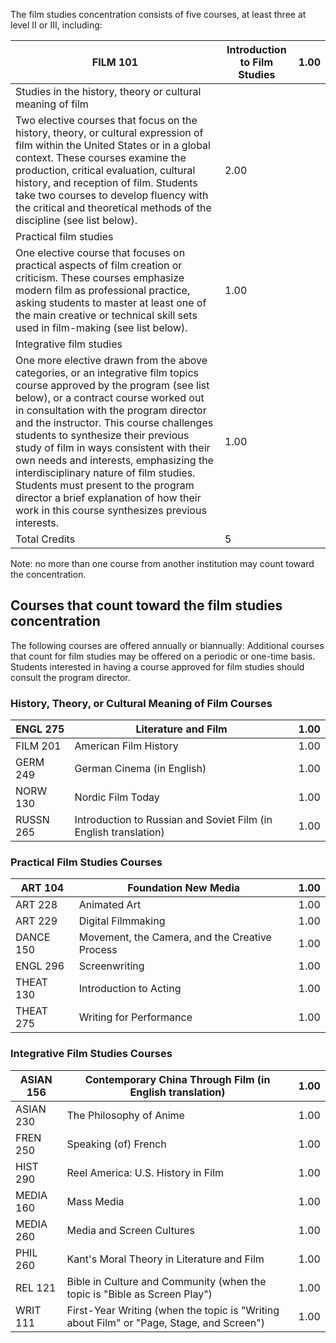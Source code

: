 

The film studies concentration consists of five courses, at least three at level II or III, including:

FILM 101  |  Introduction to Film Studies  |  1.00  
---|---|---  
Studies in the history, theory or cultural meaning of film  |  
Two elective courses that focus on the history, theory, or cultural expression of film within the United States or in a global context. These courses examine the production, critical evaluation, cultural history, and reception of film. Students take two courses to develop fluency with the critical and theoretical methods of the discipline (see list below).  |  2.00  
Practical film studies  |  
One elective course that focuses on practical aspects of film creation or criticism. These courses emphasize modern film as professional practice, asking students to master at least one of the main creative or technical skill sets used in film-making (see list below).  |  1.00  
Integrative film studies  |  
One more elective drawn from the above categories, or an integrative film topics course approved by the program (see list below), or a contract course worked out in consultation with the program director and the instructor. This course challenges students to synthesize their previous study of film in ways consistent with their own needs and interests, emphasizing the interdisciplinary nature of film studies. Students must present to the program director a brief explanation of how their work in this course synthesizes previous interests.  |  1.00  
Total Credits  |  5  
  
Note: no more than one course from another institution may count toward the concentration.

##  Courses that count toward the film studies concentration

The following courses are offered annually or biannually: Additional courses that count for film studies may be offered on a periodic or one-time basis. Students interested in having a course approved for film studies should consult the program director.

###  History, Theory, or Cultural Meaning of Film Courses

ENGL 275  |  Literature and Film  |  1.00  
---|---|---  
FILM 201  |  American Film History  |  1.00  
GERM 249  |  German Cinema (in English)  |  1.00  
NORW 130  |  Nordic Film Today  |  1.00  
RUSSN 265  |  Introduction to Russian and Soviet Film (in English translation)  |  1.00  
  
###  Practical Film Studies Courses

ART 104  |  Foundation New Media  |  1.00  
---|---|---  
ART 228  |  Animated Art  |  1.00  
ART 229  |  Digital Filmmaking  |  1.00  
DANCE 150  |  Movement, the Camera, and the Creative Process  |  1.00  
ENGL 296  |  Screenwriting  |  1.00  
THEAT 130  |  Introduction to Acting  |  1.00  
THEAT 275  |  Writing for Performance  |  1.00  
  
###  Integrative Film Studies Courses

ASIAN 156  |  Contemporary China Through Film (in English translation)  |  1.00  
---|---|---  
ASIAN 230  |  The Philosophy of Anime  |  1.00  
FREN 250  |  Speaking (of) French  |  1.00  
HIST 290  |  Reel America: U.S. History in Film  |  1.00  
MEDIA 160  |  Mass Media  |  1.00  
MEDIA 260  |  Media and Screen Cultures  |  1.00  
PHIL 260  |  Kant's Moral Theory in Literature and Film  |  1.00  
REL 121  |  Bible in Culture and Community (when the topic is "Bible as Screen Play")  |  1.00  
WRIT 111  |  First-Year Writing (when the topic is "Writing about Film" or "Page, Stage, and Screen")  |  1.00

